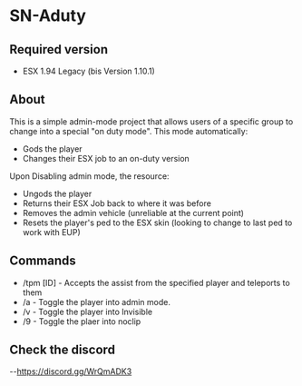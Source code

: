 # SN-Aduty

## Required version
- ESX 1.94 Legacy (bis Version 1.10.1)

## About
This is a simple admin-mode project that allows users of a specific group to change into a special "on duty mode".  This mode automatically:
- Gods the player
- Changes their ESX job to an on-duty version

Upon Disabling admin mode, the resource:
- Ungods the player
- Returns their ESX Job back to where it was before
- Removes the admin vehicle (unreliable at the current point)
- Resets the player's ped to the ESX skin (looking to change to last ped to work with EUP)

## Commands
- /tpm \[ID\] - Accepts the assist from the specified player and teleports to them
- /a - Toggle the player into admin mode.
- /v - Toggle the player into Invisible
- /9 - Toggle the plaer into noclip 

## Check the discord
--https://discord.gg/WrQmADK3
